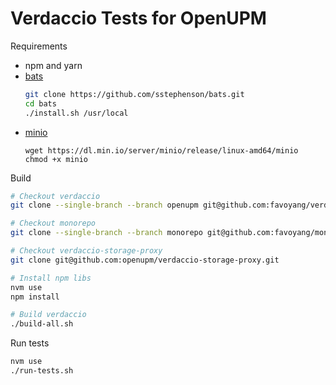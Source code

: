 # Verdaccio Tests for OpenUPM

Requirements
- npm and yarn
- [bats](https://github.com/sstephenson/bats)
    ```bash
    git clone https://github.com/sstephenson/bats.git
    cd bats
    ./install.sh /usr/local
    ```
- [minio](https://github.com/minio/minio)
    ```
    wget https://dl.min.io/server/minio/release/linux-amd64/minio
    chmod +x minio
    ```

Build

```bash
# Checkout verdaccio
git clone --single-branch --branch openupm git@github.com:favoyang/verdaccio.git

# Checkout monorepo
git clone --single-branch --branch monorepo git@github.com:favoyang/monorepo.git

# Checkout verdaccio-storage-proxy
git clone git@github.com:openupm/verdaccio-storage-proxy.git

# Install npm libs
nvm use
npm install

# Build verdaccio
./build-all.sh
```

Run tests

```bash
nvm use
./run-tests.sh
```

